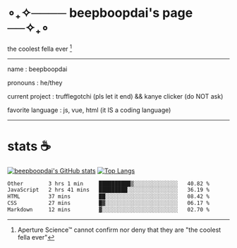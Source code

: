 # ∘₊✧──── beepboopdai's page ──✧₊∘
the coolest fella ever [^1]

---

name
: beepboopdai

pronouns
: he/they

current project
: trufflegotchi (pls let it end) && kanye clicker (do NOT ask)

favorite language
: js, vue, html (it IS a coding language)

---

# stats ☕

[![beepboopdai's GitHub stats](https://github-readme-stats.vercel.app/api?username=beepboopdai&theme=dracula&bg_color=00000000&hide_border=true)](https://github.com/anuraghazra/github-readme-stats) [![Top Langs](https://github-readme-stats.vercel.app/api/top-langs/?username=beepboopdai&theme=dracula&bg_color=00000000&hide_border=true&layout=donut)](https://github.com/anuraghazra/github-readme-stats) 

<!--START_SECTION:waka-->

```txt
Other        3 hrs 1 min     ██████████▒░░░░░░░░░░░░░░   40.82 %
JavaScript   2 hrs 41 mins   █████████░░░░░░░░░░░░░░░░   36.19 %
HTML         37 mins         ██░░░░░░░░░░░░░░░░░░░░░░░   08.42 %
CSS          27 mins         █▓░░░░░░░░░░░░░░░░░░░░░░░   06.17 %
Markdown     12 mins         ▓░░░░░░░░░░░░░░░░░░░░░░░░   02.70 %
```

<!--END_SECTION:waka-->







[^1]: Aperture Science™ cannot confirm nor deny that they are "the coolest fella ever"
